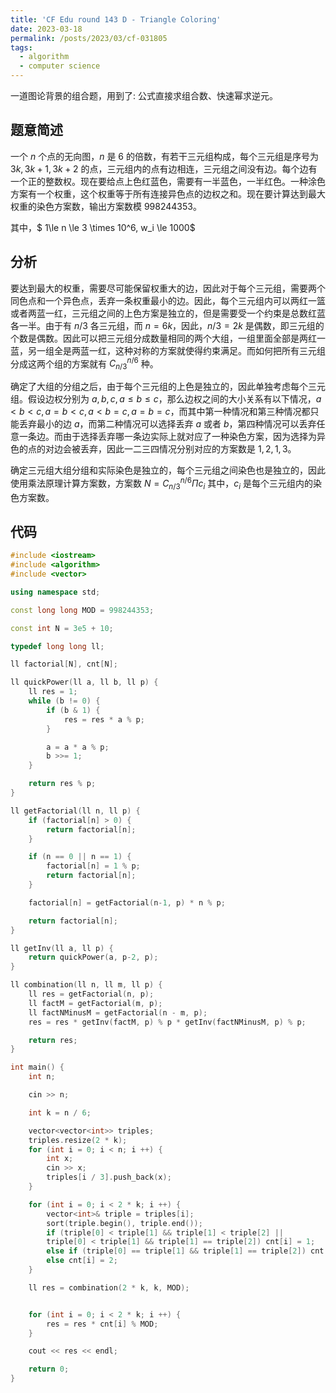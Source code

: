 ```yaml
---
title: 'CF Edu round 143 D - Triangle Coloring'
date: 2023-03-18
permalink: /posts/2023/03/cf-031805
tags:
  - algorithm
  - computer science
---
```


一道图论背景的组合题，用到了: 公式直接求组合数、快速幂求逆元。

## 题意简述

一个 $n$ 个点的无向图，$n$ 是 6 的倍数，有若干三元组构成，每个三元组是序号为 $3k, 3k + 1, 3k + 2$ 的点，三元组内的点有边相连，三元组之间没有边。每个边有一个正的整数权。现在要给点上色红蓝色，需要有一半蓝色，一半红色。一种涂色方案有一个权重，这个权重等于所有连接异色点的边权之和。现在要计算达到最大权重的染色方案数，输出方案数模 998244353。

其中，$ 1\le n \le 3 \times 10^6, w_i \le 1000$

## 分析

要达到最大的权重，需要尽可能保留权重大的边，因此对于每个三元组，需要两个同色点和一个异色点，丢弃一条权重最小的边。因此，每个三元组内可以两红一篮或者两蓝一红，三元组之间的上色方案是独立的，但是需要受一个约束是总数红蓝各一半。由于有 $n / 3$ 各三元组，而 $n = 6k$，因此，$n / 3 = 2k$ 是偶数，即三元组的个数是偶数。因此可以把三元组分成数量相同的两个大组，一组里面全部是两红一蓝，另一组全是两蓝一红，这种对称的方案就使得约束满足。而如何把所有三元组分成这两个组的方案就有 $C_{n/3}^{n/6}$ 种。

确定了大组的分组之后，由于每个三元组的上色是独立的，因此单独考虑每个三元组。假设边权分别为 $a, b, c, a \le b \le c$，那么边权之间的大小关系有以下情况，$a \lt b \lt c, a = b \lt c, a\lt b = c, a = b = c$，而其中第一种情况和第三种情况都只能丢弃最小的边 $a$，而第二种情况可以选择丢弃 $a$ 或者 $b$，第四种情况可以丢弃任意一条边。而由于选择丢弃哪一条边实际上就对应了一种染色方案，因为选择为异色的点的对边会被丢弃，因此一二三四情况分别对应的方案数是 $1, 2, 1, 3$。

确定三元组大组分组和实际染色是独立的，每个三元组之间染色也是独立的，因此使用乘法原理计算方案数，方案数 $N = C_{n/3}^{n/6} \Pi c_i$ 其中，$c_i$ 是每个三元组内的染色方案数。

## 代码

```cpp
#include <iostream>
#include <algorithm>
#include <vector>

using namespace std;

const long long MOD = 998244353;

const int N = 3e5 + 10;

typedef long long ll;

ll factorial[N], cnt[N];

ll quickPower(ll a, ll b, ll p) {
    ll res = 1;
    while (b != 0) {
        if (b & 1) {
            res = res * a % p;
        }

        a = a * a % p;
        b >>= 1;
    }

    return res % p;
}

ll getFactorial(ll n, ll p) {
    if (factorial[n] > 0) {
        return factorial[n];
    }

    if (n == 0 || n == 1) {
        factorial[n] = 1 % p;
        return factorial[n];
    }

    factorial[n] = getFactorial(n-1, p) * n % p;

    return factorial[n];
}

ll getInv(ll a, ll p) {
    return quickPower(a, p-2, p);
}

ll combination(ll n, ll m, ll p) {
    ll res = getFactorial(n, p);
    ll factM = getFactorial(m, p);
    ll factNMinusM = getFactorial(n - m, p);
    res = res * getInv(factM, p) % p * getInv(factNMinusM, p) % p;

    return res;
}

int main() {
    int n;

    cin >> n;

    int k = n / 6;

    vector<vector<int>> triples;
    triples.resize(2 * k);
    for (int i = 0; i < n; i ++) {
        int x;
        cin >> x;
        triples[i / 3].push_back(x);
    }

    for (int i = 0; i < 2 * k; i ++) {
        vector<int>& triple = triples[i];
        sort(triple.begin(), triple.end());
        if (triple[0] < triple[1] && triple[1] < triple[2] ||
        triple[0] < triple[1] && triple[1] == triple[2]) cnt[i] = 1;
        else if (triple[0] == triple[1] && triple[1] == triple[2]) cnt[i] = 3;
        else cnt[i] = 2;
    }

    ll res = combination(2 * k, k, MOD);


    for (int i = 0; i < 2 * k; i ++) {
        res = res * cnt[i] % MOD;
    }

    cout << res << endl;

    return 0;
}
```